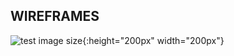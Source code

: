 ## WIREFRAMES

![test image size](https://github.com/natalia-ku/Capstone/blob/master/wireframes/MainPage-ListOfAllEvents.png){:height="200px" width="200px"}
